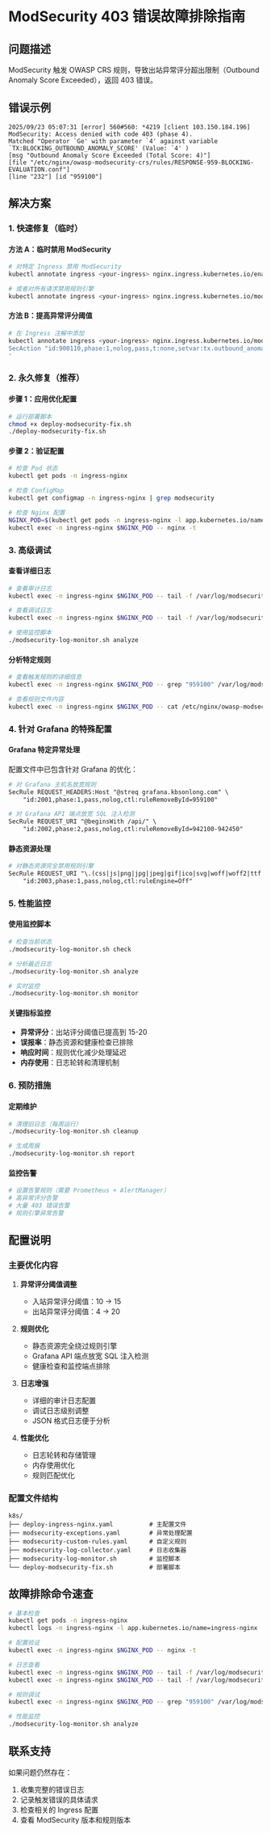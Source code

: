 # ModSecurity 403 错误故障排除指南

## 问题描述
ModSecurity 触发 OWASP CRS 规则，导致出站异常评分超出限制（Outbound Anomaly Score Exceeded），返回 403 错误。

## 错误示例
```
2025/09/23 05:07:31 [error] 560#560: *4219 [client 103.150.184.196] ModSecurity: Access denied with code 403 (phase 4). 
Matched "Operator `Ge' with parameter `4' against variable `TX:BLOCKING_OUTBOUND_ANOMALY_SCORE' (Value: `4' ) 
[msg "Outbound Anomaly Score Exceeded (Total Score: 4)"] 
[file "/etc/nginx/owasp-modsecurity-crs/rules/RESPONSE-959-BLOCKING-EVALUATION.conf"] 
[line "232"] [id "959100"]
```

## 解决方案

### 1. 快速修复（临时）

#### 方法 A：临时禁用 ModSecurity
```bash
# 对特定 Ingress 禁用 ModSecurity
kubectl annotate ingress <your-ingress> nginx.ingress.kubernetes.io/enable-modsecurity=false

# 或者对所有请求禁用规则引擎
kubectl annotate ingress <your-ingress> nginx.ingress.kubernetes.io/modsecurity-snippet='SecRuleEngine DetectionOnly'
```

#### 方法 B：提高异常评分阈值
```bash
# 在 Ingress 注解中添加
kubectl annotate ingress <your-ingress> nginx.ingress.kubernetes.io/modsecurity-snippet='
SecAction "id:900110,phase:1,nolog,pass,t:none,setvar:tx.outbound_anomaly_score_threshold=20"
'
```

### 2. 永久修复（推荐）

#### 步骤 1：应用优化配置
```bash
# 运行部署脚本
chmod +x deploy-modsecurity-fix.sh
./deploy-modsecurity-fix.sh
```

#### 步骤 2：验证配置
```bash
# 检查 Pod 状态
kubectl get pods -n ingress-nginx

# 检查 ConfigMap
kubectl get configmap -n ingress-nginx | grep modsecurity

# 检查 Nginx 配置
NGINX_POD=$(kubectl get pods -n ingress-nginx -l app.kubernetes.io/name=ingress-nginx -o jsonpath='{.items[0].metadata.name}')
kubectl exec -n ingress-nginx $NGINX_POD -- nginx -t
```

### 3. 高级调试

#### 查看详细日志
```bash
# 查看审计日志
kubectl exec -n ingress-nginx $NGINX_POD -- tail -f /var/log/modsecurity/modsec_audit.log

# 查看调试日志
kubectl exec -n ingress-nginx $NGINX_POD -- tail -f /var/log/modsecurity/modsec_debug.log

# 使用监控脚本
./modsecurity-log-monitor.sh analyze
```

#### 分析特定规则
```bash
# 查看触发规则的详细信息
kubectl exec -n ingress-nginx $NGINX_POD -- grep "959100" /var/log/modsecurity/modsec_debug.log

# 查看规则文件内容
kubectl exec -n ingress-nginx $NGINX_POD -- cat /etc/nginx/owasp-modsecurity-crs/rules/RESPONSE-959-BLOCKING-EVALUATION.conf
```

### 4. 针对 Grafana 的特殊配置

#### Grafana 特定异常处理
配置文件中已包含针对 Grafana 的优化：

```apache
# 对 Grafana 主机名放宽规则
SecRule REQUEST_HEADERS:Host "@streq grafana.kbsonlong.com" \
    "id:2001,phase:1,pass,nolog,ctl:ruleRemoveById=959100"

# 对 Grafana API 端点放宽 SQL 注入检测
SecRule REQUEST_URI "@beginsWith /api/" \
    "id:2002,phase:2,pass,nolog,ctl:ruleRemoveById=942100-942450"
```

#### 静态资源处理
```apache
# 对静态资源完全禁用规则引擎
SecRule REQUEST_URI "\.(css|js|png|jpg|jpeg|gif|ico|svg|woff|woff2|ttf|eot|map)$" \
    "id:2003,phase:1,pass,nolog,ctl:ruleEngine=Off"
```

### 5. 性能监控

#### 使用监控脚本
```bash
# 检查当前状态
./modsecurity-log-monitor.sh check

# 分析最近日志
./modsecurity-log-monitor.sh analyze

# 实时监控
./modsecurity-log-monitor.sh monitor
```

#### 关键指标监控
- **异常评分**：出站评分阈值已提高到 15-20
- **误报率**：静态资源和健康检查已排除
- **响应时间**：规则优化减少处理延迟
- **内存使用**：日志轮转和清理机制

### 6. 预防措施

#### 定期维护
```bash
# 清理旧日志（每周运行）
./modsecurity-log-monitor.sh cleanup

# 生成周报
./modsecurity-log-monitor.sh report
```

#### 监控告警
```bash
# 设置告警规则（需要 Prometheus + AlertManager）
# 高异常评分告警
# 大量 403 错误告警
# 规则引擎异常告警
```

## 配置说明

### 主要优化内容

1. **异常评分阈值调整**
   - 入站异常评分阈值：10 → 15
   - 出站异常评分阈值：4 → 20

2. **规则优化**
   - 静态资源完全绕过规则引擎
   - Grafana API 端点放宽 SQL 注入检测
   - 健康检查和监控端点排除

3. **日志增强**
   - 详细的审计日志配置
   - 调试日志级别调整
   - JSON 格式日志便于分析

4. **性能优化**
   - 日志轮转和存储管理
   - 内存使用优化
   - 规则匹配优化

### 配置文件结构

```
k8s/
├── deploy-ingress-nginx.yaml          # 主配置文件
├── modsecurity-exceptions.yaml        # 异常处理配置
├── modsecurity-custom-rules.yaml      # 自定义规则
├── modsecurity-log-collector.yaml     # 日志收集器
├── modsecurity-log-monitor.sh         # 监控脚本
└── deploy-modsecurity-fix.sh          # 部署脚本
```

## 故障排除命令速查

```bash
# 基本检查
kubectl get pods -n ingress-nginx
kubectl logs -n ingress-nginx -l app.kubernetes.io/name=ingress-nginx

# 配置验证
kubectl exec -n ingress-nginx $NGINX_POD -- nginx -t

# 日志查看
kubectl exec -n ingress-nginx $NGINX_POD -- tail -f /var/log/modsecurity/modsec_audit.log
kubectl exec -n ingress-nginx $NGINX_POD -- tail -f /var/log/modsecurity/modsec_debug.log

# 规则调试
kubectl exec -n ingress-nginx $NGINX_POD -- grep "959100" /var/log/modsecurity/modsec_debug.log

# 性能监控
./modsecurity-log-monitor.sh analyze
```

## 联系支持

如果问题仍然存在：
1. 收集完整的错误日志
2. 记录触发错误的具体请求
3. 检查相关的 Ingress 配置
4. 查看 ModSecurity 版本和规则版本